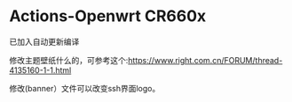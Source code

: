 # Actions-Openwrt CR660x

已加入自动更新编译

修改主题壁纸什么的，可参考这个:https://www.right.com.cn/FORUM/thread-4135160-1-1.html

修改(banner）文件可以改变ssh界面logo。
